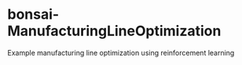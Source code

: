 # bonsai-ManufacturingLineOptimization
Example manufacturing line optimization using reinforcement learning 
